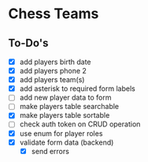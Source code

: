 # Chess Teams

## To-Do's

- [X] add players birth date
- [X] add players phone 2
- [X] add players team(s)
- [X] add asterisk to required form labels
- [ ] add new player data to form
- [ ] make players table searchable
- [X] make players table sortable
- [ ] check auth token on CRUD operation
- [X] use enum for player roles
- [X] validate form data (backend)
  - [X] send errors
